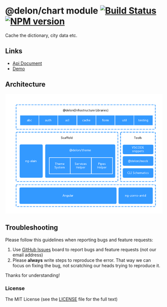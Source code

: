 # @delon/chart module [![Build Status](https://img.shields.io/travis/ng-alain/delon/master.svg?style=flat-square)](https://travis-ci.org/ng-alain/delon) [![NPM version](https://img.shields.io/npm/v/@delon/chart.svg?style=flat-square)](https://www.npmjs.com/package/@delon/chart)

Cache the dictionary, city data etc.

## Links

- [Api Document](https://ng-alain.com/chart)
- [Demo](//ng-alain.github.io/ng-alain/)

## Architecture

![Architecture](https://raw.githubusercontent.com/ng-alain/delon/master/_screenshot/architecture.png)

## Troubleshooting

Please follow this guidelines when reporting bugs and feature requests:

1. Use [GitHub Issues](https://github.com/ng-alain/delon/issues) board to report bugs and feature requests (not our email address)
2. Please **always** write steps to reproduce the error. That way we can focus on fixing the bug, not scratching our heads trying to reproduce it.

Thanks for understanding!

### License

The MIT License (see the [LICENSE](https://github.com/ng-alain/delon/blob/master/LICENSE) file for the full text)
